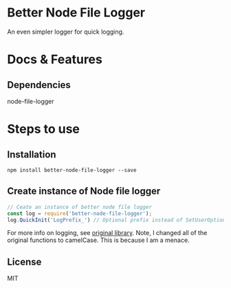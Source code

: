 # Better Node File Logger
An even simpler logger for quick logging.

# Docs & Features
## Dependencies
node-file-logger

# Steps to use
## Installation
`npm install better-node-file-logger --save`

## Create instance of Node file logger
```javascript
// Ceate an instance of better node file logger
const log = require('better-node-file-logger');
log.QuickInit('LogPrefix_') // Optional prefix instead of SetUserOptions()
```

For more info on logging, see [original library](https://github.com/routbisu/node-file-logger/tree/master).
Note, I changed all of the original functions to camelCase. This is because I am a menace.

## License
MIT
